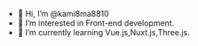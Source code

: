 - 👋 Hi, I’m @kami8ma8810
- 👀 I’m interested in Front-end development.
- 🌱 I’m currently learning Vue.js,Nuxt.js,Three.js.

<!---
kami8ma8810/kami8ma8810 is a ✨ special ✨ repository because its `README.md` (this file) appears on your GitHub profile.
You can click the Preview link to take a look at your changes.
--->
